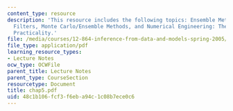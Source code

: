 ```yaml
---
content_type: resource
description: 'This resource includes the following topics: Ensemble Methods and Particle
  Filters, Monte Carlo/Ensemble Methods, and Numerical Engineering: The Search for
  Practicality.'
file: /media/courses/12-864-inference-from-data-and-models-spring-2005/48c1b106fcf3f6eba94c1c08b7ece0c6_chap5.pdf
file_type: application/pdf
learning_resource_types:
- Lecture Notes
ocw_type: OCWFile
parent_title: Lecture Notes
parent_type: CourseSection
resourcetype: Document
title: chap5.pdf
uid: 48c1b106-fcf3-f6eb-a94c-1c08b7ece0c6
---
```

